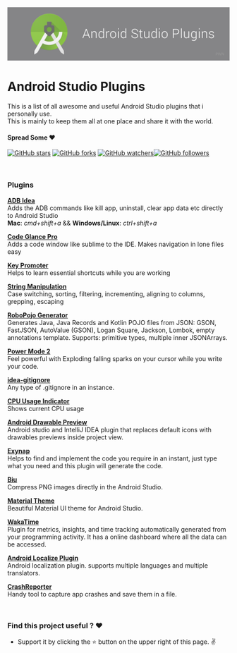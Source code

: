 
<img src="assets/android_studio.png" >

# Android Studio Plugins
This is a list of all awesome and useful Android Studio plugins that i personally use. <br/>
This is mainly to keep them all at one place and share it with the world.


#### Spread Some :heart:

[![GitHub stars](https://img.shields.io/github/stars/pawanparihar05/Android-Studio-Plugins-Tricks.svg?style=social&label=Star)](https://github.com/pawanparihar05/Android-Studio-Plugins-Tricks) [![GitHub forks](https://img.shields.io/github/forks/pawanparihar05/Android-Studio-Plugins-Tricks.svg?style=social&label=Fork)](https://github.com/pawanparihar05/Android-Studio-Plugins-Tricks/fork) [![GitHub watchers](https://img.shields.io/github/watchers/pawanparihar05/Android-Studio-Plugins-Tricks.svg?style=social&label=Watch)](https://github.com/pawanparihar05/Android-Studio-Plugins-Tricks)[![GitHub followers](https://img.shields.io/github/followers/pawanparihar05.svg?style=social&label=Follow)](https://github.com/pawanparihar05)

<br/>


### **Plugins**
**[ADB Idea](https://plugins.jetbrains.com/plugin/7380-adb-idea)** <br/>
Adds the ADB commands like kill app, uninstall, clear app data etc directly to Android Studio <br/>
**Mac**: *cmd+shift+a* && **Windows/Linux**: *ctrl+shift+a* <br/>

**[Code Glance Pro](https://plugins.jetbrains.com/plugin/18824-codeglance-pro)** <br/>
Adds a code window like sublime to the IDE. Makes navigation in lone files easy <br/>

**[Key Promoter](https://plugins.jetbrains.com/plugin/9792-key-promoter-x)** <br/>
Helps to learn essential shortcuts while you are working <br/>

**[String Manipulation](https://plugins.jetbrains.com/plugin/2162-string-manipulation)** <br/>
Case switching, sorting, filtering, incrementing, aligning to columns, grepping, escaping <br/>

**[RoboPojo Generator](https://plugins.jetbrains.com/plugin/8634-robopojogenerator)** <br/>
Generates Java, Java Records and Kotlin POJO files from JSON: GSON, FastJSON, AutoValue (GSON), Logan Square, Jackson, Lombok, empty annotations template. Supports: primitive types, multiple inner JSONArrays. <br/>

**[Power Mode 2](https://plugins.jetbrains.com/plugin/8251-power-mode-ii)** <br/>
Feel powerful with Exploding falling sparks on your cursor while you write your code. <br/>

**[idea-gitignore](https://github.com/JetBrains/idea-gitignore)** <br/>
Any type of .gitignore in an instance. <br/>

**[CPU Usage Indicator](https://plugins.jetbrains.com/plugin/8580-cpu-usage-indicator/)** <br/>
Shows current CPU usage<br/>

**[Android Drawable Preview](https://github.com/mistamek/Android-drawable-preview-plugin)** <br/>
Android studio and IntelliJ IDEA plugin that replaces default icons with drawables previews inside project view.<br/>

**[Exynap](http://exynap.com/)** <br/>
Helps to find and implement the code you require in an instant, just type what you need and this plugin will generate the code. <br/>

**[Biu](https://plugins.jetbrains.com/plugin/9788-biu)** <br/>
Compress PNG images directly in the Android Studio. <br/>

**[Material Theme](https://github.com/ChrisRM/material-theme-jetbrains)** <br/>
Beautiful Material UI theme for Android Studio. <br/>

**[WakaTime](https://github.com/wakatime/jetbrains-wakatime)** <br/>
Plugin for metrics, insights, and time tracking automatically generated from your programming activity. It has a online dashboard where all the data can be accessed. <br/>

**[Android Localize Plugin](https://github.com/Airsaid/AndroidLocalizePlugin)** <br/>
Android localization plugin. supports multiple languages and multiple translators.<br/>

**[CrashReporter](https://github.com/MindorksOpenSource/CrashReporter)** <br/>
Handy tool to capture app crashes and save them in a file. <br/>

<br/>

### Find this project useful ? :heart:
* Support it by clicking the :star: button on the upper right of this page. :v:
